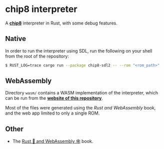 # chip8 interpreter

A [**chip8**](https://en.wikipedia.org/wiki/CHIP-8) interpreter in Rust, with some debug features.

## Native

In order to run the interpreter using SDL, run the following on your shell from the root of the repository:

```bash
$ RUST_LOG=trace cargo run --package chip8-sdl2 -- --rom "<rom_path>"
```

## WebAssembly

Directory `wasm/` contains a WASM implementation of the interpreter, which can be run from the **[website of this repository](#)**.

Most of the files were generated using the *Rust and WebAssembly* book, and the web app limited to only a single ROM.

## Other

* The [Rust 🦀 and WebAssembly 🕸](https://rustwasm.github.io/docs/book/) book.
